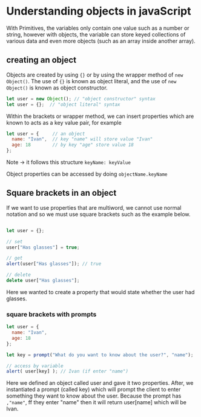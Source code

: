 # Understanding objects in javaScript

With Primitives, the variables only contain one value such as a number or string, however with objects, the variable can store keyed collections of various data and even more objects (such as an array inside another array).

## creating an object

Objects are created by using `{}` or by using the wrapper method of `new Object()`. The use of `{}` is known as object literal, and the use of `new Object()` is known as object constructor.

```js
let user = new Object(); // "object constructor" syntax
let user = {};  // "object literal" syntax
```

Within the brackets or wrapper method, we can insert properties which are known to acts as a key value pair, for example 

```js
let user = {     // an object
  name: "Ivan",  // key "name" will store value "Ivan"
  age: 18        // by key "age" store value 18
};
```
Note -> it follows this structure `keyName: keyValue`

Object properties can be accessed by doing `objectName.keyName`

## Square brackets in an object

If we want to use properties that are multiword, we cannot use normal notation and so we must use square brackets such as the example below.
```js

let user = {};

// set
user["Has glasses"] = true;

// get
alert(user["Has glasses"]); // true

// delete
delete user["Has glasses"];
```
Here we wanted to create a property that would state whether the user had glasses.

### square brackets with prompts
```js
let user = {
  name: "Ivan",
  age: 18
};

let key = prompt("What do you want to know about the user?", "name");

// access by variable
alert( user[key] ); // Ivan (if enter "name")

```

Here we defined an object called user and gave it two properties. After, we instantiated a prompt (called key) which will prompt the client to enter something they want to know about the user. 
Because the prompt has `,"name"`, ff they enter "name" then it will return user[name] which will be Ivan.
